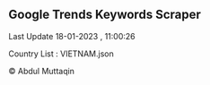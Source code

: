 

## Google Trends Keywords Scraper 
 
Last Update 18-01-2023 , 11:00:26

Country List :
VIETNAM.json



© Abdul Muttaqin 
